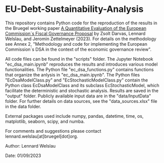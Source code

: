 # EU-Debt-Sustainability-Analysis

This repository contains Python code for the reproduction of the results in the Bruegel working paper [A Quantitative Evaluation of the European Commission´s Fiscal Governance Proposal](https://www.bruegel.org/working-paper/quantitative-evaluation-european-commissions-fiscal-governance-proposal) by Zsolt Darvas, Lennard Welslau, and Jeromin Zettelmeyer (2023). For details on the methodology see Annex 2, "Methodology and code for implementing the European Commission´s DSA in the context of the economic governance review".

All code files can be found in the "scripts" folder. The Jupyter Notebook "ec_dsa_main.ipynb" reproduces the results and introduces various model functionalities. The Python file "ec_dsa_functions.py" contains functions that organize the anlysis in "ec_dsa_main.ipynb". The Python files "EcDsaModelClass.py" and "EcStochasticModelClass.py" contain the Python class EcDsaModelClass and its subclass EcStochasticModel, which facilitate the deterministic and stochastic analysis. Results are saved in the "output" folder. Publicly available input data are in the "data/InputData" folder. For further details on data sources, see the "data_sources.xlsx" file in the data folder.

External packages used include numpy, pandas, datetime, time, os, matplotlib, seaborn, scipy, and numba.

For comments and suggestions please contact lennard.welslau[at]bruegel[dot]org.

Author: Lennard Welslau

Date: 01/09/2023